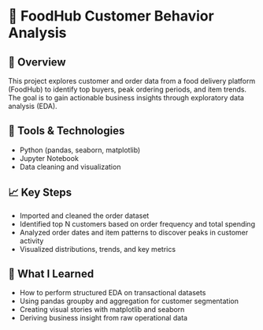# 🍴 FoodHub Customer Behavior Analysis

## 📌 Overview
This project explores customer and order data from a food delivery platform (FoodHub) to identify top buyers, peak ordering periods, and item trends. The goal is to gain actionable business insights through exploratory data analysis (EDA).

## 🔧 Tools & Technologies
- Python (pandas, seaborn, matplotlib)
- Jupyter Notebook
- Data cleaning and visualization

## 📈 Key Steps
- Imported and cleaned the order dataset
- Identified top N customers based on order frequency and total spending
- Analyzed order dates and item patterns to discover peaks in customer activity
- Visualized distributions, trends, and key metrics

## 🧠 What I Learned
- How to perform structured EDA on transactional datasets
- Using pandas groupby and aggregation for customer segmentation
- Creating visual stories with matplotlib and seaborn
- Deriving business insight from raw operational data
